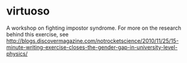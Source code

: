 virtuoso
========

A workshop on fighting impostor syndrome. For more on the research behind this exercise, see http://blogs.discovermagazine.com/notrocketscience/2010/11/25/15-minute-writing-exercise-closes-the-gender-gap-in-university-level-physics/
